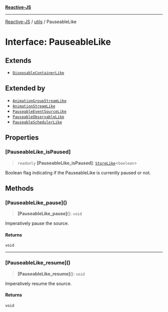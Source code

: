[**Reactive-JS**](../../README.md)

***

[Reactive-JS](../../README.md) / [utils](../README.md) / PauseableLike

# Interface: PauseableLike

## Extends

- [`DisposableContainerLike`](DisposableContainerLike.md)

## Extended by

- [`AnimationGroupStreamLike`](../../computations/Streamable/interfaces/AnimationGroupStreamLike.md)
- [`AnimationStreamLike`](../../computations/Streamable/interfaces/AnimationStreamLike.md)
- [`PauseableEventSourceLike`](../../computations/interfaces/PauseableEventSourceLike.md)
- [`PauseableObservableLike`](../../computations/interfaces/PauseableObservableLike.md)
- [`PauseableSchedulerLike`](PauseableSchedulerLike.md)

## Properties

### \[PauseableLike\_isPaused\]

> `readonly` **\[PauseableLike\_isPaused\]**: [`StoreLike`](../../computations/interfaces/StoreLike.md)\<`boolean`\>

Boolean flag indicating if the PauseableLike is currently paused or not.

## Methods

### \[PauseableLike\_pause\]()

> **\[PauseableLike\_pause\]**(): `void`

Imperatively pause the source.

#### Returns

`void`

***

### \[PauseableLike\_resume\]()

> **\[PauseableLike\_resume\]**(): `void`

Imperatively resume the source.

#### Returns

`void`
